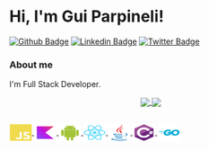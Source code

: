 # Hi, I'm Gui Parpineli!

[![Github Badge](https://img.shields.io/badge/-Github-000?style=flat-square&logo=Github&logoColor=white&link=https://github.com/guiparpineli)](https://github.com/guiparpineli)
[![Linkedin Badge](https://img.shields.io/badge/-LinkedIn-blue?style=flat-square&logo=Linkedin&logoColor=white&link=https://www.linkedin.com/in/guilherme-parpineli-81b778220/)](https://www.linkedin.com/in/guilherme-parpineli-81b778220/)
[![Twitter Badge](https://img.shields.io/badge/-Twitter-1ca0f1?style=flat-square&labelColor=1ca0f1&logo=twitter&logoColor=white&link=https://twitter.com/guiparpineli)](https://twitter.com/guiparpineli)



### About me
I'm Full Stack Developer.

<div>
<p align="center">
  <a href="https://github.com/anuraghazra/github-readme-stats">
    <img
      align="center"
      height="165"
     src="https://github-readme-stats.vercel.app/api?username=guiparpineli&count_private=true&show_icons=true&theme=transparent&hide_title=true">
     <img 
     align="center"
     height="165" 
     widht="200"
     src="https://github-readme-stats.vercel.app/api/top-langs/?username=guiparpineli&theme=transparent&hide_title=true&layout=compact&langs_count=10&hide_progress=true">
</a>
</div>

<div style="display: inline_block"><br>
 <a href="https://github.com/guiparpineli">
  <img align="center" alt="Gui-Js" height="30" width="40" src="https://raw.githubusercontent.com/devicons/devicon/master/icons/javascript/javascript-plain.svg"> 
  <img align="center" alt="Gui-HTML" height="30" width="40" src="https://github.com/devicons/devicon/blob/master/icons/kotlin/kotlin-original.svg">
  <img align="center" alt="Gui-Anroid" height="30" width="40" src="https://github.com/devicons/devicon/blob/master/icons/android/android-original.svg">
  <img align="center" alt="Gui-React" height="30" width="40" src="https://raw.githubusercontent.com/devicons/devicon/master/icons/react/react-original.svg">  <img align="center" alt="Gui-React" height="30" width="40" src="https://github.com/devicons/devicon/blob/master/icons/java/java-original.svg">
    <img align="center" alt="Gui-React" height="30" width="40" src="https://github.com/devicons/devicon/blob/master/icons/csharp/csharp-original.svg"> 
    <img align="center" alt="Gui-React" height="30" width="40" src="https://github.com/devicons/devicon/blob/master/icons/go/go-original-wordmark.svg"> 
 </a>
 </div>
